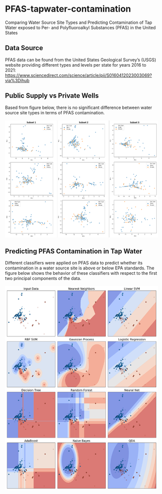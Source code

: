 # PFAS-tapwater-contamination
Comparing Water Source Site Types and Predicting Contamination of Tap Water exposed to Per- and Polyfluoroalkyl Substances (PFAS) in the United States

## Data Source
PFAS data can be found from the United States Geological Survey’s (USGS) website providing different types and levels per state for years 2016 to 2021: https://www.sciencedirect.com/science/article/pii/S0160412023003069?via%3Dihub

## Public Supply vs Private Wells

Based from figure below, there is no significant difference between water source site types in terms of PFAS contamination. 
<br><br>
![public_private_sites](site_pca.png)

## Predicting PFAS Contamination in Tap Water

Different classifiers were applied on PFAS data to predict whether its contamination in a water source site is above or below EPA standards. The figure below shows the behavior of these classifiers with respect to the first two principal components of the data.
<br><br>
![classifiers](classifiers.png)
